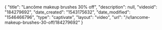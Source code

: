 {
    "title": "Lancôme makeup brushes 30% off",
    "description": null,
    "videoid": "184279692",
    "date_created": "1543175632",
    "date_modified": "1546466796",
    "type": "captivate",
    "layout": "video",
    "url": "\/v\/lancome-makeup-brushes-30-off\/184279692"
}